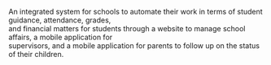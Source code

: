 An integrated system for schools to automate their work in terms of student guidance, attendance, grades,  
and financial matters for students through a website to manage school affairs, a mobile application for  
supervisors, and a mobile application for parents to follow up on the status of their children.

